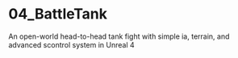 # 04_BattleTank
An open-world head-to-head tank fight with simple ia, terrain, and advanced scontrol system in Unreal 4

